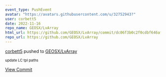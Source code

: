 ```yaml
---
event_type: PushEvent
avatar: "https://avatars.githubusercontent.com/u/32752943?"
user: corbett5
date: 2022-11-16
repo_name: GEOSX/LvArray
html_url: https://github.com/GEOSX/LvArray/commit/dc06f3b0c2f0cdbf646afd170b24d1d82e952978
repo_url: https://github.com/GEOSX/LvArray
---
```


<a href='https://github.com/corbett5' target='_blank'>corbett5</a> pushed to <a href='https://github.com/GEOSX/LvArray' target='_blank'>GEOSX/LvArray</a>

<small>update LC tpl paths</small>

<a href='https://github.com/GEOSX/LvArray/commit/dc06f3b0c2f0cdbf646afd170b24d1d82e952978' target='_blank'>View Commit</a>